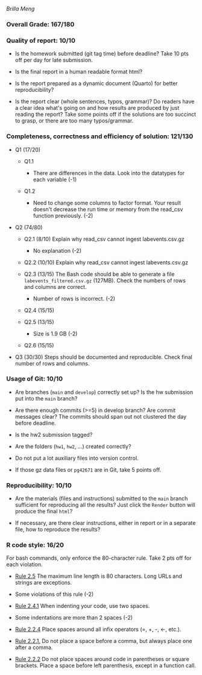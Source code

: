 *Brilla Meng*

### Overall Grade: 167/180

### Quality of report: 10/10

-   Is the homework submitted (git tag time) before deadline? Take 10 pts off per day for late submission.  

-   Is the final report in a human readable format html? 

-   Is the report prepared as a dynamic document (Quarto) for better reproducibility?

-   Is the report clear (whole sentences, typos, grammar)? Do readers have a clear idea what's going on and how results are produced by just reading the report? Take some points off if the solutions are too succinct to grasp, or there are too many typos/grammar. 

### Completeness, correctness and efficiency of solution: 121/130

- Q1 (17/20)

  - Q1.1 
      
    - There are differences in the data. Look into the datatypes for each variable (-1)
    
  - Q1.2
  
    - Need to change some columns to factor format. Your result doesn't decrease the run time or memory from the read_csv function previously. (-2)

- Q2 (74/80)

    - Q2.1 (8/10) Explain why read_csv cannot ingest labevents.csv.gz
    
      - No explanation (-2)
    
    - Q2.2 (10/10) Explain why read_csv cannot ingest labevents.csv.gz
    
    - Q2.3 (13/15) The Bash code should be able to generate a file `labevents_filtered.csv.gz` (127MB). Check the numbers of rows and columns are correct.
    
      - Number of rows is incorrect. (-2)
    
    - Q2.4 (15/15)
  
    - Q2.5 (13/15)
    
      - Size is 1.9 GB (-2)
    
    - Q2.6 (15/15)

- Q3 (30/30) Steps should be documented and reproducible. Check final number of rows and columns.
	    
### Usage of Git: 10/10

-   Are branches (`main` and `develop`) correctly set up? Is the hw submission put into the `main` branch?

-   Are there enough commits (>=5) in develop branch? Are commit messages clear? The commits should span out not clustered the day before deadline. 
          
-   Is the hw2 submission tagged? 

-   Are the folders (`hw1`, `hw2`, ...) created correctly? 
  
-   Do not put a lot auxiliary files into version control. 

-   If those gz data files or `pg42671` are in Git, take 5 points off.

### Reproducibility: 10/10

-   Are the materials (files and instructions) submitted to the `main` branch sufficient for reproducing all the results? Just click the `Render` button will produce the final `html`? 

-   If necessary, are there clear instructions, either in report or in a separate file, how to reproduce the results?

### R code style: 16/20

For bash commands, only enforce the 80-character rule. Take 2 pts off for each violation. 

-   [Rule 2.5](https://style.tidyverse.org/syntax.html#long-lines) The maximum line length is 80 characters. Long URLs and strings are exceptions.  

  - Some violations of this rule (-2)

-   [Rule 2.4.1](https://style.tidyverse.org/syntax.html#indenting) When indenting your code, use two spaces.  

  - Some indentations are more than 2 spaces (-2)

-   [Rule 2.2.4](https://style.tidyverse.org/syntax.html#infix-operators) Place spaces around all infix operators (=, +, -, &lt;-, etc.).  

-   [Rule 2.2.1.](https://style.tidyverse.org/syntax.html#commas) Do not place a space before a comma, but always place one after a comma.  

-   [Rule 2.2.2](https://style.tidyverse.org/syntax.html#parentheses) Do not place spaces around code in parentheses or square brackets. Place a space before left parenthesis, except in a function call.
